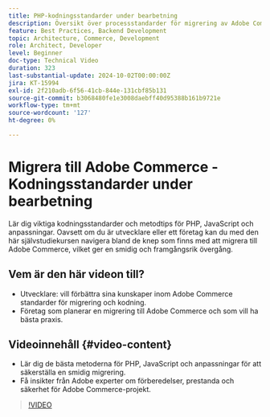 ```yaml
---
title: PHP-kodningsstandarder under bearbetning
description: Översikt över processstandarder för migrering av Adobe Commerce, som omfattar PHP, JavaScript och metodtips för anpassning.
feature: Best Practices, Backend Development
topic: Architecture, Commerce, Development
role: Architect, Developer
level: Beginner
doc-type: Technical Video
duration: 323
last-substantial-update: 2024-10-02T00:00:00Z
jira: KT-15994
exl-id: 2f210adb-6f56-41cb-844e-131cbf85b131
source-git-commit: b3068480fe1e3008daebff40d95388b161b9721e
workflow-type: tm+mt
source-wordcount: '127'
ht-degree: 0%

---
```


# Migrera till Adobe Commerce - Kodningsstandarder under bearbetning

Lär dig viktiga kodningsstandarder och metodtips för PHP, JavaScript och anpassningar. Oavsett om du är utvecklare eller ett företag kan du med den här självstudiekursen navigera bland de knep som finns med att migrera till Adobe Commerce, vilket ger en smidig och framgångsrik övergång.

## Vem är den här videon till?

* Utvecklare: vill förbättra sina kunskaper inom Adobe Commerce standarder för migrering och kodning.
* Företag som planerar en migrering till Adobe Commerce och som vill ha bästa praxis.

## Videoinnehåll {#video-content}

* Lär dig de bästa metoderna för PHP, JavaScript och anpassningar för att säkerställa en smidig migrering.
* Få insikter från Adobe experter om förberedelser, prestanda och säkerhet för Adobe Commerce-projekt.

>[!VIDEO](https://video.tv.adobe.com/v/3434857?learn=on&enablevpops)
